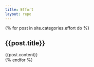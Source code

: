 ```yaml
---
title: Effort
layout: repo
---
```


{% for post in site.categories.effort do %}
    <div class="box">
        <h2>{{post.title}}</h2>
        <div class="block">
            {{post.content}}
        </div>
    </div>
{% endfor %}